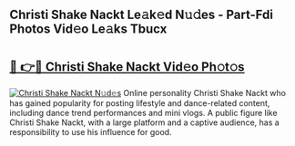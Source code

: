 ## Christi Shake Nackt Le𝚊k𝚎d N𝚞𝚍es - Part-Fdi Photos Vid𝚎o Le𝚊ks Tbucx

# <h2><a href="http://fb4pbiz.evod.top/?m=Christi+Shake+Nackt">🔗 👉🔴 Christi Shake Nackt Vid𝚎o Ph𝚘t𝚘s</a></h2>

[![Christi Shake Nackt N𝚞d𝚎s](https://i.imgur.com/8V9OHl7.gif)](http://fb4pbiz.evod.top/?m=Christi+Shake+Nackt)
Online personality Christi Shake Nackt who has gained popularity for posting lifestyle and dance-related content, including dance trend performances and mini vlogs. A public figure like Christi Shake Nackt, with a large platform and a captive audience, has a responsibility to use his influence for good. 
